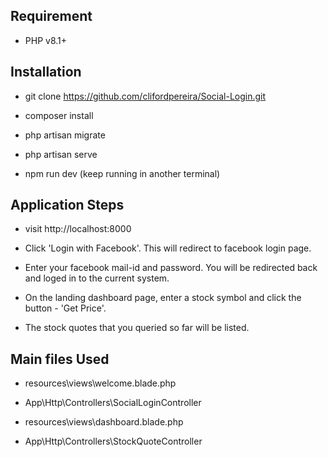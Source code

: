 ## Requirement

- PHP v8.1+

## Installation

- git clone https://github.com/clifordpereira/Social-Login.git

- composer install

- php artisan migrate

- php artisan serve

- npm run dev (keep running in another terminal)


## Application Steps

- visit http://localhost:8000

- Click 'Login with Facebook'. This will redirect to facebook login page.

- Enter your facebook mail-id and password. You will be redirected back and loged in to the current system.

- On the landing dashboard page, enter a stock symbol and click the button - 'Get Price'.

- The stock quotes that you queried so far will be listed.


## Main files Used

- resources\views\welcome.blade.php
- App\Http\Controllers\SocialLoginController

- resources\views\dashboard.blade.php
- App\Http\Controllers\StockQuoteController